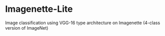 # Imagenette-Lite
Image classification using VGG-16 type architecture on Imagenette (4-class version of ImageNet)
